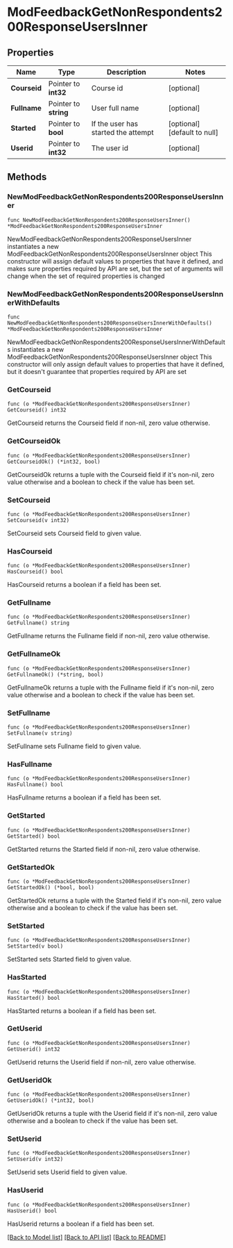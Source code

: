 # ModFeedbackGetNonRespondents200ResponseUsersInner

## Properties

Name | Type | Description | Notes
------------ | ------------- | ------------- | -------------
**Courseid** | Pointer to **int32** | Course id | [optional] 
**Fullname** | Pointer to **string** | User full name | [optional] 
**Started** | Pointer to **bool** | If the user has started the attempt | [optional] [default to null]
**Userid** | Pointer to **int32** | The user id | [optional] 

## Methods

### NewModFeedbackGetNonRespondents200ResponseUsersInner

`func NewModFeedbackGetNonRespondents200ResponseUsersInner() *ModFeedbackGetNonRespondents200ResponseUsersInner`

NewModFeedbackGetNonRespondents200ResponseUsersInner instantiates a new ModFeedbackGetNonRespondents200ResponseUsersInner object
This constructor will assign default values to properties that have it defined,
and makes sure properties required by API are set, but the set of arguments
will change when the set of required properties is changed

### NewModFeedbackGetNonRespondents200ResponseUsersInnerWithDefaults

`func NewModFeedbackGetNonRespondents200ResponseUsersInnerWithDefaults() *ModFeedbackGetNonRespondents200ResponseUsersInner`

NewModFeedbackGetNonRespondents200ResponseUsersInnerWithDefaults instantiates a new ModFeedbackGetNonRespondents200ResponseUsersInner object
This constructor will only assign default values to properties that have it defined,
but it doesn't guarantee that properties required by API are set

### GetCourseid

`func (o *ModFeedbackGetNonRespondents200ResponseUsersInner) GetCourseid() int32`

GetCourseid returns the Courseid field if non-nil, zero value otherwise.

### GetCourseidOk

`func (o *ModFeedbackGetNonRespondents200ResponseUsersInner) GetCourseidOk() (*int32, bool)`

GetCourseidOk returns a tuple with the Courseid field if it's non-nil, zero value otherwise
and a boolean to check if the value has been set.

### SetCourseid

`func (o *ModFeedbackGetNonRespondents200ResponseUsersInner) SetCourseid(v int32)`

SetCourseid sets Courseid field to given value.

### HasCourseid

`func (o *ModFeedbackGetNonRespondents200ResponseUsersInner) HasCourseid() bool`

HasCourseid returns a boolean if a field has been set.

### GetFullname

`func (o *ModFeedbackGetNonRespondents200ResponseUsersInner) GetFullname() string`

GetFullname returns the Fullname field if non-nil, zero value otherwise.

### GetFullnameOk

`func (o *ModFeedbackGetNonRespondents200ResponseUsersInner) GetFullnameOk() (*string, bool)`

GetFullnameOk returns a tuple with the Fullname field if it's non-nil, zero value otherwise
and a boolean to check if the value has been set.

### SetFullname

`func (o *ModFeedbackGetNonRespondents200ResponseUsersInner) SetFullname(v string)`

SetFullname sets Fullname field to given value.

### HasFullname

`func (o *ModFeedbackGetNonRespondents200ResponseUsersInner) HasFullname() bool`

HasFullname returns a boolean if a field has been set.

### GetStarted

`func (o *ModFeedbackGetNonRespondents200ResponseUsersInner) GetStarted() bool`

GetStarted returns the Started field if non-nil, zero value otherwise.

### GetStartedOk

`func (o *ModFeedbackGetNonRespondents200ResponseUsersInner) GetStartedOk() (*bool, bool)`

GetStartedOk returns a tuple with the Started field if it's non-nil, zero value otherwise
and a boolean to check if the value has been set.

### SetStarted

`func (o *ModFeedbackGetNonRespondents200ResponseUsersInner) SetStarted(v bool)`

SetStarted sets Started field to given value.

### HasStarted

`func (o *ModFeedbackGetNonRespondents200ResponseUsersInner) HasStarted() bool`

HasStarted returns a boolean if a field has been set.

### GetUserid

`func (o *ModFeedbackGetNonRespondents200ResponseUsersInner) GetUserid() int32`

GetUserid returns the Userid field if non-nil, zero value otherwise.

### GetUseridOk

`func (o *ModFeedbackGetNonRespondents200ResponseUsersInner) GetUseridOk() (*int32, bool)`

GetUseridOk returns a tuple with the Userid field if it's non-nil, zero value otherwise
and a boolean to check if the value has been set.

### SetUserid

`func (o *ModFeedbackGetNonRespondents200ResponseUsersInner) SetUserid(v int32)`

SetUserid sets Userid field to given value.

### HasUserid

`func (o *ModFeedbackGetNonRespondents200ResponseUsersInner) HasUserid() bool`

HasUserid returns a boolean if a field has been set.


[[Back to Model list]](../README.md#documentation-for-models) [[Back to API list]](../README.md#documentation-for-api-endpoints) [[Back to README]](../README.md)


